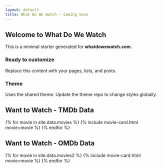 ```yaml
---
layout: default
title: What Do We Watch — Coming Soon
---
```


<section class="container">
  <h2>Welcome to What Do We Watch</h2>
  <p class="lead">This is a minimal starter generated for <strong>whatdowewatch.com</strong>.</p>

  <div class="grid">
    <article class="card">
      <h3>Ready to customize</h3>
      <p>Replace this content with your pages, lists, and posts.</p>
    </article>
    <article class="card">
      <h3>Theme</h3>
      <p>Uses the shared theme. Update the theme repo to change styles globally.</p>
    </article>
  </div>

  <h2>Want to Watch - TMDb Data</h2>
  <div class="movie-list">
    {% for movie in site.data.movies %}
      {% include movie-card.html movie=movie %}
    {% endfor %}
  </div>

  <h2>Want to Watch - OMDb Data</h2>
  <div class="movie-list">
    {% for movie in site.data.movies2 %}
      {% include movie-card.html movie=movie %}
    {% endfor %}
  </div>
</section>